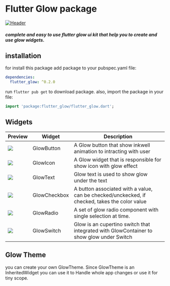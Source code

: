 # Flutter Glow package

[![Header](https://raw.githubusercontent.com/payam-zahedi/flutter-glow/master/res/images/Header.png "Header")](https://raw.githubusercontent.com/payam-zahedi/flutter-glow/master/res/images/Header.png "Header")

##### complete and easy to use flutter glow ui kit that help you to create and use glow widgets.

## installation
for install this package add package to your pubspec.yaml file:
```yaml
dependencies:
  flutter_glow: ^0.2.0
```
run `flutter pub get` to download package. also, import the package in your file:
```dart
import 'package:flutter_glow/flutter_glow.dart';
```
## Widgets
<table>
<thead>
<tr>
<th>Preview</th>
<th>Widget</th>
<th>Description</th>
</tr>
</thead>
<tbody>
<tr>
  <td><img src="https://github.com/payam-zahedi/flutter-glow/blob/master/res/images/components/button.png?raw=true"/></td>
  <td>GlowButton</td>
  <td>A Glow button that show inkwell animation to intracting with user</td>
</tr>
<tr>
  <td><img src="https://github.com/payam-zahedi/flutter-glow/blob/master/res/images/components/icon.png?raw=true"/></td>
  <td>GlowIcon</td>
  <td>A Glow widget that is responsible for show icon with glow effect</td>
</tr>
<tr>
  <td><img src="https://github.com/payam-zahedi/flutter-glow/blob/master/res/images/components/text.png?raw=true"/></td>
  <td>GlowText</td>
  <td> Glow text is used to show glow under the text</td>
</tr>
<tr>
  <td><img src="https://github.com/payam-zahedi/flutter-glow/blob/master/res/images/components/checkbox.png?raw=true"/> </td>
  <td>GlowCheckbox</td>
  <td>A button associated with a value, can be checked/unckecked, if checked, takes the color value
  </td>
</tr>
<tr>
  <td><img src="https://github.com/payam-zahedi/flutter-glow/blob/master/res/images/components/radio.png?raw=true"/></td>
  <td>GlowRadio</td>
  <td>A set of glow radio component with single selection at time.</td>
</tr>
<tr>
  <td><img src="https://github.com/payam-zahedi/flutter-glow/blob/master/res/images/components/switch.png?raw=true"/></td>
  <td>GlowSwitch </td>
  <td>Glow is an cupertino switch that integrated with GlowContainer to show glow under Switch</td>
</tr>
</tbody>
</table>

## Glow Theme
you can create your own GlowTheme. Since GlowTheme is an InheritedWidget you can use it to Handle 
whole app changes or use it for tiny scope.

